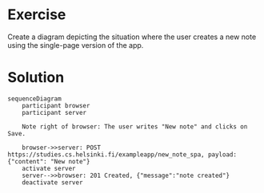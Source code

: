 # Exercise

Create a diagram depicting the situation where the user creates a new note using the single-page version of the app.

# Solution

```mermaid
sequenceDiagram
    participant browser
    participant server

    Note right of browser: The user writes "New note" and clicks on Save.

    browser->>server: POST https://studies.cs.helsinki.fi/exampleapp/new_note_spa, payload: {"content": "New note"}
    activate server
    server-->>browser: 201 Created, {"message":"note created"}
    deactivate server